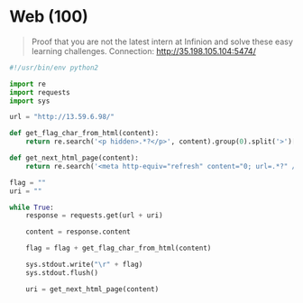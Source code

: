 # Web (100)

> Proof that you are not the latest intern at Infinion and solve these easy learning challenges.
> Connection:
> http://35.198.105.104:5474/

```python
#!/usr/bin/env python2

import re
import requests
import sys

url = "http://13.59.6.98/"

def get_flag_char_from_html(content):
    return re.search('<p hidden>.*?</p>', content).group(0).split('>')[1].split('<')[0]

def get_next_html_page(content):
    return re.search('<meta http-equiv="refresh" content="0; url=.*?" />', content).group(0).split('url=')[1].split('"')[0]

flag = ""
uri = ""

while True:
    response = requests.get(url + uri)

    content = response.content

    flag = flag + get_flag_char_from_html(content)

    sys.stdout.write("\r" + flag)
    sys.stdout.flush()

    uri = get_next_html_page(content)

```
